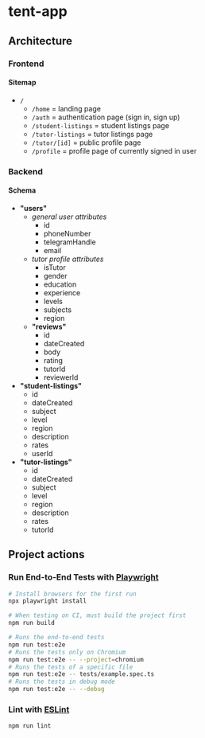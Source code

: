 # tent-app

## Architecture

### Frontend

#### Sitemap

- `/`
  - `/home` = landing page
  - `/auth` = authentication page (sign in, sign up)
  - `/student-listings` = student listings page
  - `/tutor-listings` = tutor listings page
  - `/tutor/[id]` = public profile page
  - `/profile` = profile page of currently signed in user

### Backend

#### Schema

- **"users"**
  - _general user attributes_
    - id
    - phoneNumber
    - telegramHandle
    - email
  - _tutor profile attributes_
    - isTutor
    - gender
    - education
    - experience
    - levels
    - subjects
    - region
  - **"reviews"**
    - id
    - dateCreated
    - body
    - rating
    - tutorId
    - reviewerId
- **"student-listings"**
  - id
  - dateCreated
  - subject
  - level
  - region
  - description
  - rates
  - userId
- **"tutor-listings"**
  - id
  - dateCreated
  - subject
  - level
  - region
  - description
  - rates
  - tutorId

## Project actions

### Run End-to-End Tests with [Playwright](https://playwright.dev)

```sh
# Install browsers for the first run
npx playwright install

# When testing on CI, must build the project first
npm run build

# Runs the end-to-end tests
npm run test:e2e
# Runs the tests only on Chromium
npm run test:e2e -- --project=chromium
# Runs the tests of a specific file
npm run test:e2e -- tests/example.spec.ts
# Runs the tests in debug mode
npm run test:e2e -- --debug
```

### Lint with [ESLint](https://eslint.org/)

```sh
npm run lint
```
